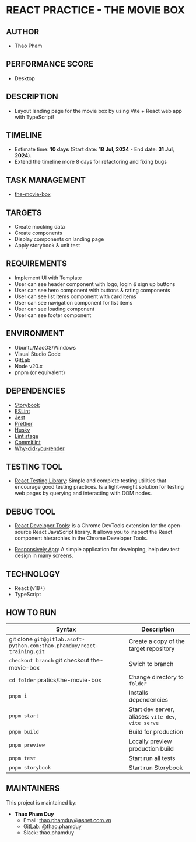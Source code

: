 # REACT PRACTICE - THE MOVIE BOX

## AUTHOR

- Thao Pham

## PERFORMANCE SCORE

- Desktop

## DESCRIPTION

- Layout landing page for the movie box by using Vite + React web app with TypeScript!

## TIMELINE

- Estimate time: **10 days** (Start date: **18 Jul, 2024** - End date: **31 Jul, 2024**).
- Extend the timeline more 8 days for refactoring and fixing bugs

## TASK MANAGEMENT

- [the-movie-box](https://gitlab.asoft-python.com/thao.phamduy/react-training/-/tree/the-movie-box/practices/the-movie-box)

## TARGETS

- Create mocking data
- Create components
- Display components on landing page
- Apply storybook & unit test

## REQUIREMENTS

- Implement UI with Template
- User can see header component with logo, login & sign up buttons
- User can see hero component with buttons & rating components
- User can see list items component with card items
- User can see navigation component for list items
- User can see loading component
- User can see footer component

## ENVIRONMENT

- Ubuntu/MacOS/Windows
- Visual Studio Code
- GitLab
- Node v20.x
- pnpm (or equivalent)

## DEPENDENCIES

- [Storybook](https://storybook.js.org/)
- [ESLint](https://prettier.io/)
- [Jest](https://jestjs.io/)
- [Prettier](https://prettier.io/)
- [Husky](https://typicode.github.io/husky/#/)
- [Lint stage](https://github.com/okonet/lint-staged)
- [Commitlint](https://commitlint.js.org/#/)
- [Why-did-you-render](https://github.com/welldone-software/why-did-you-render)

## TESTING TOOL

- [React Testing Library](https://testing-library.com/): Simple and complete testing utilities that encourage good testing practices. Is a light-weight solution for testing web pages by querying and interacting with DOM nodes.

## DEBUG TOOL

- [React Developer Tools](https://chrome.google.com/webstore/detail/react-developer-tools/fmkadmapgofadopljbjfkapdkoienihi): is a Chrome DevTools extension for the open-source React JavaScript library. It allows you to inspect the React component hierarchies in the Chrome Developer Tools.

- [Responsively App](https://responsively.app/): A simple application for developing, help dev test design in many screens.

## TECHNOLOGY

- React (v18+)
- TypeScript

## HOW TO RUN

| Syntax                                                                  | Description                                         |
| ----------------------------------------------------------------------- | --------------------------------------------------- |
| git clone `git@gitlab.asoft-python.com:thao.phamduy/react-training.git` | Create a copy of the target repository              |
| `checkout branch` git checkout the-movie-box                            | Swich to branch                                     |
| `cd folder` pratics/the-movie-box                                       | Change directory to `folder`                        |
| `pnpm i`                                                                | Installs dependencies                               |
| `pnpm start`                                                            | Start dev server, aliases: `vite dev`, `vite serve` |
| `pnpm build `                                                           | Build for production                                |
| `pnpm preview`                                                          | Locally preview production build                    |
| `pnpm test`                                                             | Start run all tests                                 |
| `pnpm storybook`                                                        | Start run Storybook                                 |

## MAINTAINERS

This project is maintained by:

- **Thao Pham Duy**
  - Email: thao.phamduy@asnet.com.vn
  - GitLab: [@thao.phamduy](https://gitlab.asoft-python.com/thao.phamduy)
  - Slack: thao.phamduy
